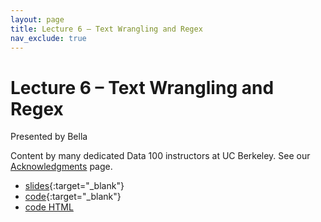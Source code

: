 ```yaml
---
layout: page
title: Lecture 6 – Text Wrangling and Regex
nav_exclude: true
---
```


# Lecture 6 – Text Wrangling and Regex

Presented by Bella

Content by many dedicated Data 100 instructors at UC Berkeley. See our [Acknowledgments](../../acks) page.

- [slides](https://docs.google.com/presentation/d/1puT_wpKPJ3N1wOrS81lbVikwQf7-LtSXIdMv6cqOK3g/edit?usp=sharing){:target="_blank"}
- [code](https://data100.datahub.berkeley.edu/hub/user-redirect/git-pull?repo=https%3A%2F%2Fgithub.com%2FDS-100%2Fsu23-materials&branch=main&urlpath=lab%2Ftree%2Fsu23-materials%2Flec%2Flec06%2Flec06.ipynb){:target="_blank"}
- [code HTML](../../resources/assets/lectures/lec06/lec06.html)


